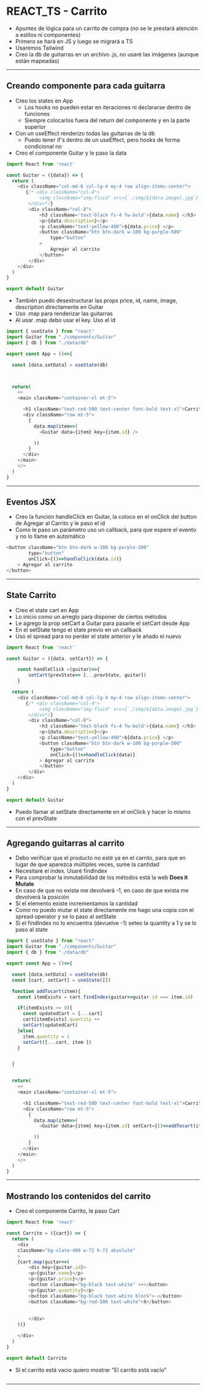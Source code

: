 # REACT_TS - Carrito

- Apuntes de lógica para un carrito de compra (no se le prestará atención a estilos ni componentes)
- Primero se hará en JS y luego se migrará a TS
- Usaremos Tailwind
- Creo la db de guitarras en un archivo .js, no usaré las imágenes (aunque están mapeadas)
-----

## Creando componente para cada guitarra

- Creo los states en App
    - Los hooks no pueden estar en iteraciones ni declararse dentro de funciones
    - Siempre colocarlos fuera del return del componente y en la parte superior
- Con un useEffect renderizo todas las guitarras de la db
    - Puedo tener if's dentro de un useEffect, pero hooks de forma condicional no 
- Creo el componente Guitar y le paso la data 

~~~js
import React from 'react'

const Guitar = ({data}) => {
  return (
    <div className="col-md-6 col-lg-4 my-4 row align-items-center">
       {/* <div className="col-4">
            <img className="img-fluid" src={`./img/${data.image}.jpg`} alt="guitarra" />
        </div>*/}
        <div className="col-8">
            <h3 className='text-black fs-4 fw-bold'>{data.name} </h3>
            <p>{data.description}</p>
            <p className="text-yellow-400">${data.price} </p>
            <button className="btn btn-dark w-100 bg-purple-500"
                type="button"
            >
                Agregar al carrito
            </button>
        </div>
    </div>
  )
}

export default Guitar
~~~

- También puedo desestructurar las props price, id, name, image, description directamente en Guitar
- Uso .map para renderizar las guitarras
- Al usar .map debo usar el key. Uso el id

~~~js
import { useState } from "react"
import Guitar from "./components/Guitar"
import { db } from "./data/db"

export const App = ()=>{

  const [data,setData] = useState(db)



  return(
    <>
    <main className="container-xl mt-5">

      <h1 className="text-red-500 text-center font-bold text-xl">Carrito</h1>
      <div className="row mt-5">
        {
          data.map(item=>(
            <Guitar data={item} key={item.id} />

          ))
        }
      </div>
    </main>
    </>
  )
} 
~~~
----

## Eventos JSX

- Creo la función handleClick en Guitar, la coloco en el onClick del button de Agregar al Carrito y le paso el id
- Como le paso un parámetro uso un callback, para que espere el evento y no lo llame en automático

~~~js
<button className="btn btn-dark w-100 bg-purple-500"
        type="button"
        onClick={()=>handleClick(data.id)}
    > Agregar al carrito
</button>
~~~
-----

## State Carrito

- Creo el state cart en App
- Lo inicio como un arreglo para disponer de ciertos métodos
- Le agrego la prop setCart a Guitar para pasarle el setCart desde App
- En el setState tengo el state previo en un callback
- Uso el spread para no perder el state anterior y le añado el nuevo

~~~js
import React from 'react'

const Guitar = ({data, setCart}) => {

    const handleClick =(guitar)=>{
        setCart(prevState=> [...prevState, guitar])
    }

  return (
    <div className="col-md-6 col-lg-4 my-4 row align-items-center">
       {/* <div className="col-4">
            <img className="img-fluid" src={`./img/${data.image}.jpg`} alt="guitarra" />
        </div>*/}
        <div className="col-8">
            <h3 className='text-black fs-4 fw-bold'>{data.name} </h3>
            <p>{data.description}</p>
            <p className="text-yellow-400">${data.price} </p>
            <button className="btn btn-dark w-100 bg-purple-500"
                type="button"
                onClick={()=>handleClick(data)}
            > Agregar al carrito
            </button>
        </div>
    </div>
  )
}

export default Guitar
~~~

- Puedo llamar al setState directamente en el onClick y hacer lo mismo con el prevState
----

## Agregando guitarras al carrito

- Debo verificar que el producto no esté ya en el carrito, para que en lugar de que aparezca múltiples veces, sume la cantidad
- Necesitaré el index. Usaré findIndex
- Para comprobar la inmutabilidad de los métodos está la web **Does it Mutate**
- En caso de que no exista me devolverá -1, en caso de que exista me devolverá la posición
- Si el elemento existe incrementamos la cantidad
- Como no puedo mutar el state directamente me hago una copia con el spread operator y se lo paso al setState
- Si el findIndex no lo encuentra (devuelve -1) seteo la quantity a 1 y se lo paso al state

~~~js
import { useState } from "react"
import Guitar from "./components/Guitar"
import { db } from "./data/db"

export const App = ()=>{

  const [data,setData] = useState(db)
  const [cart, setCart] = useState([])

  function addTocart(item){
    const itemExists = cart.findIndex(guitar=>guitar.id === item.id)

    if(itemExists >= 0){
      const updatedCart = [...cart]
      cart[itemExists].quantity ++
      setCart(updatedCart)
    }else{
      item.quantity = 1
      setCart([...cart, item ])
    }


  }


  return(
    <>
    <main className="container-xl mt-5">

      <h1 className="text-red-500 text-center font-bold text-xl">Carrito</h1>
      <div className="row mt-5">
        {
          data.map(item=>(
            <Guitar data={item} key={item.id} setCart={()=>addTocart(item)} />

          ))
        }
      </div>
    </main>
    </>
  )
} 
~~~
-------

## Mostrando los contenidos del carrito

- Creo el componente Carrito, le paso Cart

~~~js
import React from 'react'

const Carrito = ({cart}) => {
  return (
    <div
    className="bg-slate-400 w-72 h-72 absolute"
    >
    {cart.map(guitar=>(
        <div key={guitar.id}>
        <p>{guitar.name}</p>
        <p>{guitar.price}</p>
        <button className="bg-black text-white" >+</button>
        <p>{guitar.quantity}</p>
        <button className="bg-black text-white block">-</button>
        <button className="bg-red-500 text-white">X</button>
        
        
        </div>
    ))}    

    </div>
  )
}

export default Carrito
~~~

- Si el carrito está vacio quiero mostrar "El carrito está vacío"

~~~js

~~~

--------


